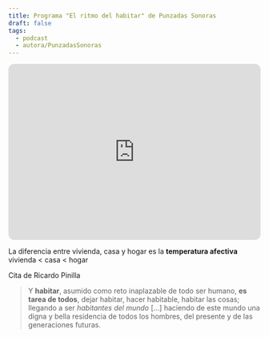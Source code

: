 ```yaml
---
title: Programa "El ritmo del habitar" de Punzadas Sonoras
draft: false
tags:
  - podcast
  - autora/PunzadasSonoras
---
```

<iframe style="border-radius:12px" src="https://open.spotify.com/embed/episode/0zyuNNCTailJCwnyyF8pDp?utm_source=generator" width="100%" height="352" frameBorder="0" allowfullscreen="" allow="autoplay; clipboard-write; encrypted-media; fullscreen; picture-in-picture" loading="lazy"></iframe>

La diferencia entre vivienda, casa y hogar es la **temperatura afectiva**
vivienda < casa < hogar

Cita de Ricardo Pinilla

> Y **habitar**, asumido como reto inaplazable de todo ser humano, **es tarea de todos**, dejar habitar, hacer habitable, habitar las cosas; llegando a ser *habitantes del mundo* \[...\] haciendo de este mundo una digna y bella residencia de todos los hombres, del presente y de las generaciones futuras.